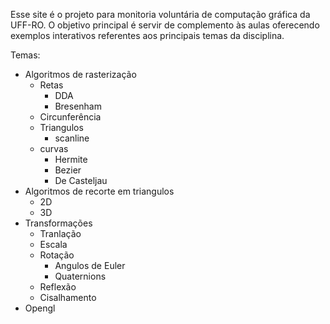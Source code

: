 Esse site é o projeto para monitoria voluntária de computação gráfica da UFF-RO.
O objetivo principal é servir de complemento às aulas oferecendo exemplos interativos referentes aos principais temas da disciplina.

Temas:
- Algoritmos de rasterização
    - Retas
        - DDA
        - Bresenham
    - Circunferência
    - Triangulos
        - scanline
    - curvas
        - Hermite
        - Bezier
        - De Casteljau
- Algoritmos de recorte em triangulos
    - 2D
    - 3D
- Transformações
    - Tranlação
    - Escala
    - Rotação
        - Angulos de Euler
        - Quaternions
    - Reflexão
    - Cisalhamento
- Opengl
